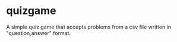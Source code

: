 # quizgame
A simple quiz game that accepts problems from a csv file written in "question,answer" format.
